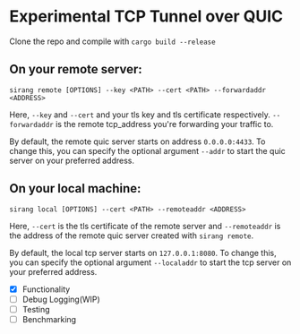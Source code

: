 # Experimental TCP Tunnel over QUIC

Clone the repo and compile with ```cargo build --release```

## On your remote server:
```
sirang remote [OPTIONS] --key <PATH> --cert <PATH> --forwardaddr <ADDRESS>
```
Here, ```--key``` and ```--cert``` and your tls key and tls certificate respectively.
```--forwardaddr``` is the remote tcp_address you're forwarding your traffic to.

By default, the remote quic server starts on address `0.0.0.0:4433`.
To change this, you can specify the optional argument ```--addr``` to start the quic server on your preferred address.

## On your local machine:
```
sirang local [OPTIONS] --cert <PATH> --remoteaddr <ADDRESS>
```
Here, ```--cert``` is the tls certificate of the remote server and ```--remoteaddr``` is the address of the remote quic server created with ```sirang remote```.

By default, the local tcp server starts on `127.0.0.1:8080`.
To change this, you can specify the optional argument ```--localaddr``` to start the tcp server on your preferred address.

- [x] Functionality
- [ ] Debug Logging(WIP)
- [ ] Testing
- [ ] Benchmarking
